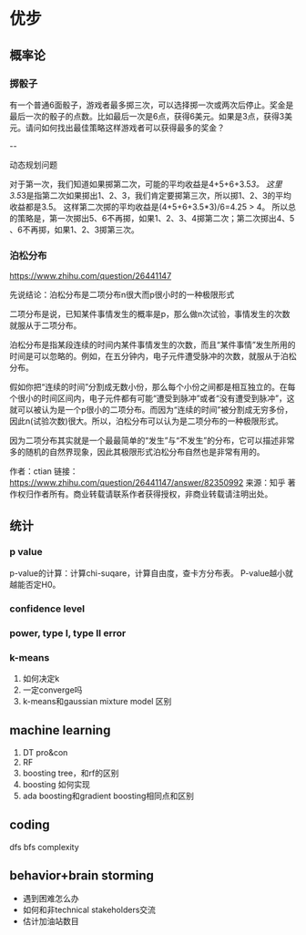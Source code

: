 # 优步 

## 概率论

### 掷骰子

有一个普通6面骰子，游戏者最多掷三次，可以选择掷一次或两次后停止。奖金是最后一次的骰子的点数。比如最后一次是6点，获得6美元。如果是3点，获得3美元。请问如何找出最佳策略这样游戏者可以获得最多的奖金？

--

动态规划问题 

对于第一次，我们知道如果掷第二次，可能的平均收益是4+5+6+3.5*3。
这里3.5*3是指第二次如果掷出1、2、3，我们肯定要掷第三次，所以掷1、2、3的平均收益都是3.5。
这样第二次掷的平均收益是(4+5+6+3.5*3)/6=4.25 > 4。
所以总的策略是，第一次掷出5、6不再掷，如果1、2、3、4掷第二次；第二次掷出4、5
、6不再掷，如果1、2、3掷第三次。

### 泊松分布

https://www.zhihu.com/question/26441147

先说结论：泊松分布是二项分布n很大而p很小时的一种极限形式  

二项分布是说，已知某件事情发生的概率是p，那么做n次试验，事情发生的次数就服从于二项分布。

泊松分布是指某段连续的时间内某件事情发生的次数，而且“某件事情”发生所用的时间是可以忽略的。例如，在五分钟内，电子元件遭受脉冲的次数，就服从于泊松分布。

假如你把“连续的时间”分割成无数小份，那么每个小份之间都是相互独立的。在每个很小的时间区间内，电子元件都有可能“遭受到脉冲”或者“没有遭受到脉冲”，这就可以被认为是一个p很小的二项分布。而因为“连续的时间”被分割成无穷多份，因此n(试验次数)很大。所以，泊松分布可以认为是二项分布的一种极限形式。

因为二项分布其实就是一个最最简单的“发生”与“不发生”的分布，它可以描述非常多的随机的自然界现象，因此其极限形式泊松分布自然也是非常有用的。

作者：ctian
链接：https://www.zhihu.com/question/26441147/answer/82350992
来源：知乎
著作权归作者所有。商业转载请联系作者获得授权，非商业转载请注明出处。

## 统计

### p value

p-value的计算：计算chi-suqare，计算自由度，查卡方分布表。
P-value越小就越能否定H0。

### confidence level

### power, type I, type II error

### k-means

1. 如何决定k
2. 一定converge吗
3. k-means和gaussian mixture model 区别

## machine learning

1. DT pro&con
2. RF
3. boosting tree，和rf的区别
4. boosting 如何实现
5. ada boosting和gradient boosting相同点和区别

## coding
dfs
bfs
complexity

## behavior+brain storming
- 遇到困难怎么办
- 如何和非technical stakeholders交流
- 估计加油站数目